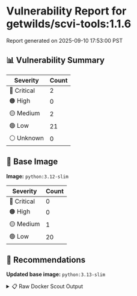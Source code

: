 # Vulnerability Report for getwilds/scvi-tools:1.1.6

Report generated on 2025-09-10 17:53:00 PST

## 📊 Vulnerability Summary

| Severity | Count |
|----------|-------|
| 🔴 Critical | 2 |
| 🟠 High | 0 |
| 🟡 Medium | 2 |
| 🟢 Low | 21 |
| ⚪ Unknown | 0 |

## 🐳 Base Image

**Image:** `python:3.12-slim`

| Severity | Count |
|----------|-------|
| 🔴 Critical | 0 |
| 🟠 High | 0 |
| 🟡 Medium | 1 |
| 🟢 Low | 20 |

## 🔄 Recommendations

**Updated base image:** `python:3.13-slim`

<details>
<summary>📋 Raw Docker Scout Output</summary>

```text
Target             │  getwilds/scvi-tools:1.1.6  │    2C     0H     2M    21L   
    digest           │  687022a89202                       │                              
  Base image         │  python:3.12-slim                   │    0C     0H     1M    20L   
  Updated base image │  python:3.13-slim                   │    0C     0H     1M    20L   
                     │                                     │                              

What's next:
    View vulnerabilities → docker scout cves getwilds/scvi-tools:1.1.6
    View base image update recommendations → docker scout recommendations getwilds/scvi-tools:1.1.6
    Include policy results in your quickview by supplying an organization → docker scout quickview getwilds/scvi-tools:1.1.6 --org <organization>
```
</details>
